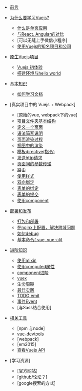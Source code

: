 * [前言](preface.md)
* [为什么要学习Vuejs? ](why_vue.md)
  * [什么是单页应用](single_page_app.md)
  * [与React, Angular的对比](vue_react_angular.md)
  * [可以无缝上手微信小程序]
  * [使用Vuejs的知名项目和公司](vuejs_projects.md)
* [原生Vuejs项目](origin_vuejs.md)
  * [Vuejs 初体验](hello_world_bare_vuejs.md)
  * [搭建环境与hello world](preparation.md)

* [基本知识](vuejs_basic.md)
  * [如何学习文档](how_to_read_vuejs_document.md)
* [真实项目中的 Vuejs + Webpack]
  * [原始的vue, webpack下的vue]
  * [项目文件夹基本结构](file_structure.md)
  * [定义一个页面](define_a_page.md)
  * [语法简写说明](es_script.md)
  * [页面渲染过程](how_is_page_rendered.md)
  * [视图中的渲染](view_basic.md)
  * [模板directive(指令)](render_directive.md)
  * [发送http请求](http_request.md)
  * [页面间的参数传递](parse_paremters.md)
  * [路由](router.md)
  * [使用样式](styling.md)
  * [双向绑定](v_bind.md)
  * [表单的绑定](form.md)
  * [表单的提交](form_submit.md)
  * [使用component](component.md)
* [部署和发布](build_and_deploy.md)
  * [打包和部署](build_project.md)
  * [在nginx上配置，解决跨域问题](nginx_fix_cross_domain_problem.md)
  * [如何debug](how_to_debug.md)
  * [基本命令( vue, vue-cli)](basic_command_line.md)
* [进阶知识](advanced_vue.md)
  * [使用mixin](mixin.md)
  * [使用computed属性](computed_properties_and_watchers.md)
  * [component进阶](advanced_component.md)
  * [vuex](vuex.md)
  * [生命周期](life_cycle.md)
  * [最佳实践](best_practices.md)
  * [TODO emit](emit.md)
  * [事件Event](event.md)
  * [与Sass结合使用]
* [相关工具](tools.md)
  * [npm 与node]
  * [vue-devtools](setup_vuejs_devtools.md)
  * [webpack]
  * [em2015]
  * [查看Vuejs API](how_to_check_api.md)

* [学习资源]
  * [官方网站]
  * [github/论坛？]
  * [google搜索的方式]
